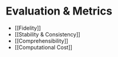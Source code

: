 # Evaluation & Metrics

- [[Fidelity]]
- [[Stability & Consistency]]
- [[Comprehensibility]]
- [[Computational Cost]]

